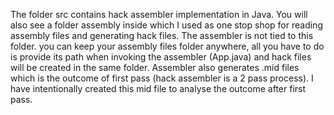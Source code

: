 The folder src contains hack assembler implementation in Java. You will also see a folder assembly inside which I used as one stop shop for reading assembly files and generating hack files. The assembler is not tied to this folder. you can keep your assembly files folder anywhere, all you have to do is provide its path when invoking the assembler (App.java) and hack files will be created in the same folder. Assembler also generates .mid files which is the outcome of first pass (hack assembler is a 2 pass process). I have intentionally created this mid file to analyse the outcome after first pass.  